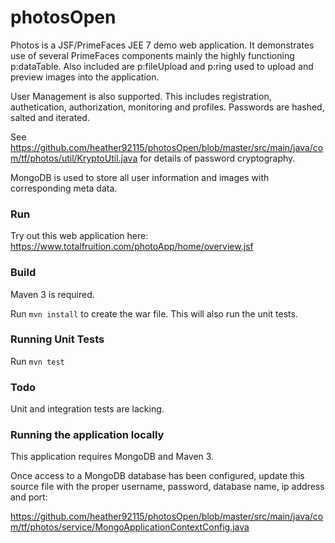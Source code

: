 # photosOpen

Photos is a JSF/PrimeFaces JEE 7 demo web application. It demonstrates use of several PrimeFaces components mainly the highly functioning p:dataTable. Also included are p:fileUpload and p:ring used to upload and preview images into the application. 

User Management is also supported. This includes registration, authetication, authorization, monitoring and profiles. Passwords are hashed, salted and iterated. 

See https://github.com/heather92115/photosOpen/blob/master/src/main/java/com/tf/photos/util/KryptoUtil.java for details of password cryptography.

MongoDB is used to store all user information and images with corresponding meta data.

### Run

Try out this web application here: https://www.totalfruition.com/photoApp/home/overview.jsf

### Build

Maven 3 is required.

Run `mvn install` to create the war file. This will also run the unit tests.

### Running Unit Tests

Run `mvn test`

### Todo 

Unit and integration tests are lacking.

### Running the application locally

This application requires MongoDB and Maven 3.

Once access to a MongoDB database has been configured, update this source file with the proper username, password, database name, ip address and port:

https://github.com/heather92115/photosOpen/blob/master/src/main/java/com/tf/photos/service/MongoApplicationContextConfig.java



